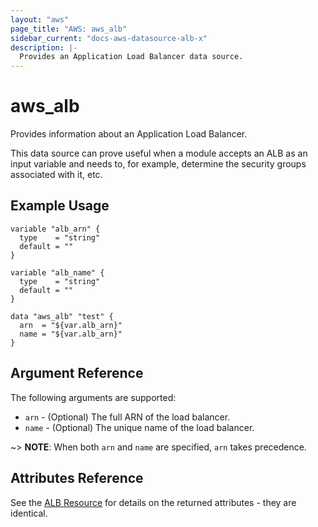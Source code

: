 ```yaml
---
layout: "aws"
page_title: "AWS: aws_alb"
sidebar_current: "docs-aws-datasource-alb-x"
description: |-
  Provides an Application Load Balancer data source.
---
```


# aws\_alb

Provides information about an Application Load Balancer.

This data source can prove useful when a module accepts an ALB as an input
variable and needs to, for example, determine the security groups associated
with it, etc.

## Example Usage

```hcl
variable "alb_arn" {
  type    = "string"
  default = ""
}

variable "alb_name" {
  type    = "string"
  default = ""
}

data "aws_alb" "test" {
  arn  = "${var.alb_arn}"
  name = "${var.alb_arn}"
}
```

## Argument Reference

The following arguments are supported:

* `arn` - (Optional) The full ARN of the load balancer.
* `name` - (Optional) The unique name of the load balancer.

~> **NOTE**: When both `arn` and `name` are specified, `arn` takes precedence.

## Attributes Reference

See the [ALB Resource](docs/providers/aws/r/alb.html) for details on the
returned attributes - they are identical.

